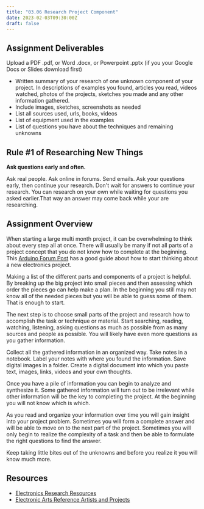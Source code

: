```yaml
---
title: "03.06 Research Project Component"
date: 2023-02-03T09:30:00Z
draft: false
---
```


## Assignment Deliverables

Upload a PDF .pdf, or Word .docx, or Powerpoint .pptx (if you your Google Docs or Slides download first)

- Written summary of your research of one unknown component of your project. In descriptions of examples you found, articles you read, videos watched, photos of the projects, sketches you made and any other information gathered.
- Include images, sketches, screenshots as needed
- List all sources used, urls, books, videos
- List of equipment used in the examples
- List of questions you have about the techniques and remaining unknowns

## Rule #1 of Researching New Things

**Ask questions early and often.**

Ask real people. Ask online in forums. Send emails. Ask your questions early, then continue your research. Don't wait for answers to continue your research. You can research on your own while waiting for questions you asked earlier.That way an answer may come back while your are researching.

## Assignment Overview

When starting a large multi month project, it can be overwhelming to think about every step all at once. There will usually be many if not all parts of a project concept that you do not know how to complete at the beginning. This [Arduino Forum Post](https://forum.arduino.cc/t/planning-and-implementing-an-arduino-program/252364) has a good guide about how to start thinking about a new electronics project.

Making a list of the different parts and components of a project is helpful. By breaking up the big project into small pieces and then assessing which order the pieces go can help make a plan. In the beginning you still may not know all of the needed pieces but you will be able to guess some of them. That is enough to start.

The next step is to choose small parts of the project and research how to accomplish the task or technique or material. Start searching, reading, watching, listening, asking questions as much as possible from as many sources and people as possible. You will likely have even more questions as you gather information.

Collect all the gathered information in an organized way. Take notes in a notebook. Label your notes with where you found the information. Save digital images in a folder. Create a digital document into which you paste text, images, links, videos and your own thoughts.

Once you have a pile of information you can begin to analyze and synthesize it. Some gathered information will turn out to be irrelevant while other information will be the key to completing the project. At the beginning you will not know which is which.

As you read and organize your information over time you will gain insight into your project problem. Sometimes you will form a complete answer and will be able to move on to the next part of the project. Sometimes you will only begin to realize the complexity of a task and then be able to formulate the right questions to find the answer.

Keep taking little bites out of the unknowns and before you realize it you will know much more.

## Resources

- [Electronics Research Resources](../../../../electronics/electronics-research-sources.md)
- [Electronic Arts Reference Artists and Projects](../../../../electronics/electronics-arts-artists-and-projects.md)
